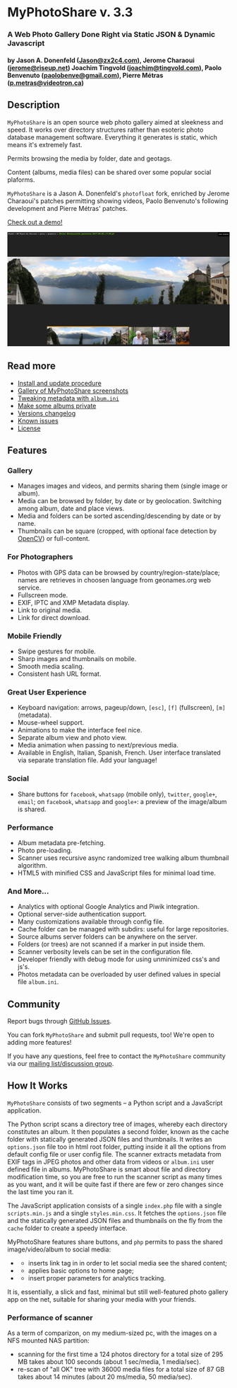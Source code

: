 # MyPhotoShare v. 3.3
### A Web Photo Gallery Done Right via Static JSON & Dynamic Javascript
#### by Jason A. Donenfeld (<Jason@zx2c4.com>), Jerome Charaoui (jerome@riseup.net)  Joachim Tingvold (joachim@tingvold.com), Paolo Benvenuto (<paolobenve@gmail.com>), Pierre Métras (<p.metras@videotron.ca>)

## Description

`MyPhotoShare` is an open source web photo gallery aimed at sleekness and speed. It works over directory structures rather than esoteric photo database management software. Everything it generates is static, which means it's extremely fast.

Permits browsing the media by folder, date and geotags.

Content (albums, media files) can be shared over some popular social plaforms.

`MyPhotoShare` is a Jason A. Donenfeld's `photofloat` fork, enriched by Jerome Charaoui's patches permitting showing videos, Paolo Benvenuto's following development and Pierre Métras' patches.

[Check out a demo!](http://palmaro.qumran2.net/)

![Screenshot](doc/img/screnshot-panorama-2.2.png)


## Read more

* [Install and update procedure](doc/Install.md)
* [Gallery of MyPhotoShare screenshots](doc/Gallery.md)
* [Tweaking metadata with `album.ini`](doc/Metadata.md)
* [Make some albums private](doc/Authentication.md)
* [Versions changelog](doc/Changelog.md)
* [Known issues](doc/Issues.md)
* [License](doc/License.md)


## Features

### Gallery
* Manages images and videos, and permits sharing them (single image or album).
* Media can be browsed by folder, by date or by geolocation. Switching among album, date and place views.
* Media and folders can be sorted ascending/descending by date or by name.
* Thumbnails can be square (cropped, with optional face detection by [OpenCV](https://opencv.org/)) or full-content.

### For Photographers
* Photos with GPS data can be browsed by country/region-state/place; names are retrieves in choosen language from geonames.org web service.
* Fullscreen mode.
* EXIF, IPTC and XMP Metadata display.
* Link to original media.
* Link for direct download.

### Mobile Friendly
* Swipe gestures for mobile.
* Sharp images and thumbnails on mobile.
* Smooth media scaling.
* Consistent hash URL format.

### Great User Experience
* Keyboard navigation: arrows, pageup/down, `[esc]`, `[f]` (fullscreen), `[m]` (metadata).
* Mouse-wheel support.
* Animations to make the interface feel nice.
* Separate album view and photo view.
* Media animation when passing to next/previous media.
* Available in English, Italian, Spanish, French. User interface translated via separate translation file. Add your language!

### Social
* Share buttons for `facebook`, `whatsapp` (mobile only), `twitter`, `google+`, `email`; on `facebook`, `whatsapp` and `google+`: a preview of the image/album is shared.

### Performance
* Album metadata pre-fetching.
* Photo pre-loading.
* Scanner uses recursive async randomized tree walking album thumbnail algorithm.
* HTML5 with minified CSS and JavaScript files for minimal load time.

### And More...
* Analytics with optional Google Analytics and Piwik integration.
* Optional server-side authentication support.
* Many customizations available through config file.
* Cache folder can be managed with subdirs: useful for large repositories.
* Source albums server folders can be anywhere on the server.
* Folders (or trees) are not scanned if a marker in put inside them.
* Scanner verbosity levels can be set in the configuration file.
* Developer friendly with debug mode for using unminimized css's and js's.
* Photos metadata can be overloaded by user defined values in special file `album.ini`.


## Community

Report bugs through [GitHub Issues](https://github.com/paolobenve/MyPhotoShare/issues).

You can fork `MyPhotoShare` and submit pull requests, too! We're open to adding more features!

If you have any questions, feel free to contact the `MyPhotoShare` community via our [mailing list/discussion group](https://groups.google.com/forum/#!forum/myphotoshareapp).


## How It Works

``MyPhotoShare`` consists of two segments – a Python script and a JavaScript application.

The Python script scans a directory tree of images, whereby each directory constitutes an album. It then populates a second folder, known as the cache folder with statically generated JSON files and thumbnails. It writes an `options.json` file too in html root folder, putting inside it all the options from default config file or user config file. The scanner extracts metadata from EXIF tags in JPEG photos and other data from videos or `album.ini` user defined file in albums. MyPhotoShare is smart about file and directory modification time, so you are free to run the scanner script as many times as you want, and it will be quite fast if there are few or zero changes since the last time you ran it.

The JavaScript application consists of a single `index.php` file with a single `scripts.min.js` and a single `styles.min.css`. It fetches the `options.json` file and the statically generated JSON files and thumbnails on the fly from the `cache` folder to create a speedy interface.

MyPhotoShare features share buttons, and `php` permits to pass the shared image/video/album to social media:
* - inserts link tag in <head></head> in order to let social media see the shared content;
* - applies basic options to home page;
* - insert proper parameters for analytics tracking.

It is, essentially, a slick and fast, minimal but still well-featured photo gallery app on the net, suitable for sharing your media with your friends.


### Performance of scanner

As a term of comparizon, on my medium-sized pc, with the images on a NFS mounted NAS partition:

* scanning for the first time a 124 photos directory for a total size of 295 MB takes about 100 seconds (about 1 sec/media, 1 media/sec).
* re-scan of "all OK" tree with 36000 media files for a total size of 87 GB takes about 14 minutes (about 20 ms/media, 50 media/sec).

